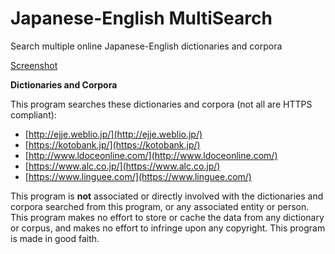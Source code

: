 # Japanese-English MultiSearch
Search multiple online Japanese-English dictionaries and corpora

[Screenshot](/screenshot.png?raw=true)

**Dictionaries and Corpora**

This program searches these dictionaries and corpora (not all are HTTPS compliant):

*   [http://ejje.weblio.jp/](http://ejje.weblio.jp/)
*   [https://kotobank.jp/](https://kotobank.jp/)
*   [http://www.ldoceonline.com/](http://www.ldoceonline.com/)
*   [https://www.alc.co.jp/](https://www.alc.co.jp/)
*   [https://www.linguee.com/](https://www.linguee.com/)

This program is **not** associated or directly involved with the dictionaries and corpora searched from this program, or any associated entity or person. This program makes no effort to store or cache the data from any dictionary or corpus, and makes no effort to infringe upon any copyright. This program is made in good faith.